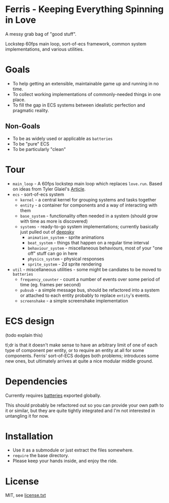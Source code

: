 # Ferris - Keeping Everything Spinning in Love

A messy grab bag of "good stuff".

Lockstep 60fps main loop, sort-of-ecs framework, common system implementations, and various utilities.

# Goals

- To help getting an extensible, maintainable game up and running in no time.
- To collect working implementations of commonly-needed things in one place.
- To fill the gap in ECS systems between idealistic perfection and pragmatic reality.

## Non-Goals

- To be as widely used or applicable as `batteries`
- To be "pure" ECS
- To be particularly "clean"

# Tour

- `main_loop` - A 60fps lockstep main loop which replaces `love.run`. Based on ideas from Tyler Glaiel's [Article](https://medium.com/@tglaiel/how-to-make-your-game-run-at-60fps-24c61210fe75).
- `ecs` - sort-of-ecs system
	- `kernel` - a central kernel for grouping systems and tasks together
	- `entity` - a container for components and a way of interacting with them
	- `base_system` - functionality often needed in a system (should grow with time as more is discovered)
	- `systems` -  ready-to-go system implementations; currently basically just pulled out of [deepsky](https://cannonbreed.itch.io/deepsky)
		- `animation_system` - sprite animations
		- `beat_system` - things that happen on a regular time interval
		- `behaviour_system` - miscellaneous behaviours, most of your "one off" stuff can go in here
		- `physics_system` - physical responses
		- `sprite_system` - 2d sprite rendering
- `util` - miscellaneous utilities - some might be candiates to be moved to `batteries`
	- `frequency_counter` - count a number of events over some period of time (eg. frames per second)
	- `pubsub` - a simple message bus, should be refactored into a system or attached to each entity probably to replace `entity`'s events.
	- `screenshake` - a simple screenshake implementation

# ECS design

(todo explain this)

tl;dr is that it doesn't make sense to have an arbitrary limit of one of each type of component per entity, or to require an entity at all for some components. Ferris' sort-of-ECS dodges both problems; introduces some new ones, but ultimately arrives at quite a nice modular middle ground.

# Dependencies

Currently requires [batteries](https://github.com/1bardesign/batteries) exported globally.

This should probably be refactored out so you can provide your own path to it or similar, but they are quite tightly integrated and I'm not interested in untangling it for now.

# Installation

- Use it as a submodule or just extract the files somewhere.
- `require` the base directory.
- Please keep your hands inside, and enjoy the ride.

# License

MIT, see [license.txt](./license.txt)
